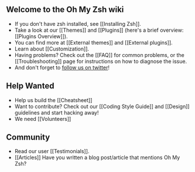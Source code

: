 ## Welcome to the Oh My Zsh wiki

- If you don't have zsh installed, see [[Installing Zsh]].
- Take a look at our [[Themes]] and [[Plugins]] (here's a brief overview: [[Plugins Overview]]).
- You can find more at [[External themes]] and [[External plugins]].
- Learn about [[Customization]].
- Having problems? Check out the [[FAQ]] for common problems, or the [[Troubleshooting]] page for instructions on how to diagnose the issue.
- And don't forget to [follow us on twitter](http://twitter.com/ohmyzsh)!

## Help Wanted

- Help us build the [[Cheatsheet]]
- Want to contribute? Check out our [[Coding Style Guide]] and [[Design]] guidelines and start hacking away!
- We need [[Volunteers]]

## Community

- Read our user [[Testimonials]].
- [[Articles]] Have you written a blog post/article that mentions Oh My Zsh?
